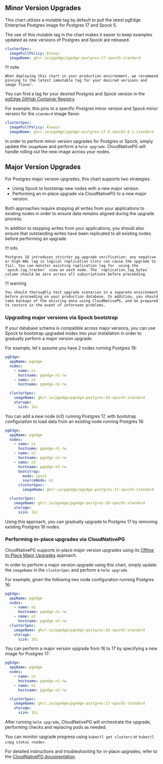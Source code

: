 ## Minor Version Upgrades

This chart utilizes a mutable tag by default to pull the latest pgEdge Enterprise Postgres image for Postgres 17 and Spock 5.

The use of this mutable tag in the chart makes it easier to keep examples updated as new versions of Postgres and Spock are released.

```yaml
clusterSpec:
  imagePullPolicy: Always
  imageName: ghcr.io/pgedge/pgedge-postgres:17-spock5-standard
```

!!! note

    When deploying this chart in your production environment, we recommend pinning to the latest immutable tag for your desired versions and image flavor.

You can find a tag for your desired Postgres and Spock version in the [pgEdge GitHub Container Registry](https://github.com/pgEdge/postgres-images/pkgs/container/pgedge-postgres).

For example, this pins to a specific Postgres minor version and Spock minor version for the `standard` image flavor.

```yaml
clusterSpec:
  imagePullPolicy: Always
  imageName: ghcr.io/pgedge/pgedge-postgres:17.6-spock5.0.1-standard
```

In order to perform minor version upgrades for Postgres or Spock, simply update the `imageName` and perform a `helm upgrade`. CloudNativePG will handle rolling out the new image across your nodes.

## Major Version Upgrades

For Postgres major version upgrades, this chart supports two strategies:

- Using Spock to bootstrap new nodes with a new major version.
- Performing an in-place upgrade via CloudNativePG to a new major version.

Both approaches require stopping all writes from your applications to existing nodes in order to ensure data remains aligned during the upgrade process.

In addition to stopping writes from your applications, you should also ensure that outstanding writes have been replicated to all existing nodes before performing an upgrade.

!!! info

    Postgres 18 introduces stricter pg_upgrade verification: any negative or high WAL lag in logical replication slots can cause the upgrade to fail. You can monitor existing replication lag for  using the `spock.lag_tracker` view on each node. The `replication_lag_bytes` column should be zero across all subscriptions before proceeding.

!!! warning

    You should thoroughly test upgrade scenarios in a separate environment before proceeding on your production database. In addition, you should take backups of the existing data using CloudNativePG, and be prepared to restore in the event of unforseen problems.

### Upgrading major versions via Spock bootstrap

If your database schema is compatible across major versions, you can use Spock to bootstrap upgraded nodes into your installation in order to gradually perform a major version upgrade.

For example, let's assume you have 2 nodes running Postgres 16:

```yaml
pgEdge:
  appName: pgedge
  nodes:
    - name: n1
      hostname: pgedge-n1-rw
    - name: n2
      hostname: pgedge-n2-rw

  clusterSpec:
    imageName: ghcr.io/pgedge/pgedge-postgres:16-spock5-standard
    storage:
      size: 1Gi
```

You can add a new node (n3) running Postgres 17, with bootstrap configuration to load data from an existing node running Postgres 16:

```yaml
pgEdge:
  appName: pgedge
  nodes:
    - name: n1
      hostname: pgedge-n1-rw
    - name: n2
      hostname: pgedge-n2-rw
    - name: n3
      hostname: pgedge-n3-rw
      bootstrap:
        mode: spock
        sourceNode: n1
      clusterSpec:
        imageName: ghcr.io/pgedge/pgedge-postgres:17-spock5-standard

  clusterSpec:
    imageName: ghcr.io/pgedge/pgedge-postgres:16-spock5-standard
    storage:
      size: 1Gi
```

Using this approach, you can gradually upgrade to Postgres 17 by removing existing Postgres 16 nodes.

### Performing in-place upgrades via CloudNativePG

CloudNativePG supports in-place major version upgrades using its [Offline In-Place Major Upgrades](https://cloudnative-pg.io/documentation/1.27/postgres_upgrades/#offline-in-place-major-upgrades) approach.

In order to perform a major version upgrade using this chart, simply update the `imageName` in the `clusterSpec` and perform a `helm upgrade`.

For example, given the following two node configuration running Postgres 16:

```yaml
pgEdge:
  appName: pgedge
  nodes:
    - name: n1
      hostname: pgedge-n1-rw
    - name: n2
      hostname: pgedge-n2-rw
  clusterSpec:
    imageName: ghcr.io/pgedge/pgedge-postgres:16-spock5-standard
    storage:
      size: 1Gi
```

You can perform a major version upgrade from 16 to 17 by specifying a new image for Postgres 17:

```yaml
pgEdge:
  appName: pgedge
  nodes:
    - name: n1
      hostname: pgedge-n1-rw
    - name: n2
      hostname: pgedge-n2-rw

  clusterSpec:
    imageName: ghcr.io/pgedge/pgedge-postgres:17-spock5-standard
    storage:
      size: 1Gi
```

After running `helm upgrade`, CloudNativePG will orchestrate the upgrade, performing checks and replacing pods as needed.

You can monitor upgrade progress using `kubectl get clusters` or `kubectl cnpg status <node>`.

For detailed instructions and troubleshooting for in-place upgrades, refer to the [CloudNativePG documentation](https://cloudnative-pg.io/documentation/1.27/postgres_upgrades/#offline-in-place-major-upgrades).
